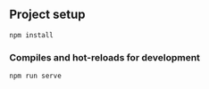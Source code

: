 ## Project setup
```
npm install
```

### Compiles and hot-reloads for development
```
npm run serve